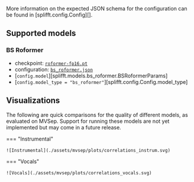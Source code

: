 More information on the expected JSON schema for the configuration can be found in [splifft.config.Config][].

## Supported models

### BS Roformer

- checkpoint: [`roformer-fp16.pt`](https://github.com/undef13/splifft/releases/download/v0.0.1/roformer-fp16.pt)
- configuration: [`bs_roformer.json`](https://github.com/undef13/splifft/blob/main/data/config/bs_roformer.json)
- [`config.model`][splifft.models.bs_roformer.BSRoformerParams]
- [`config.model_type = "bs_roformer"`][splifft.config.Config.model_type]

## Visualizations

The following are quick comparisons for the quality of different models, as evaluated on MVSep. Support for running these models are not yet implemented but may come in a future release.

<!--
https://github.com/undef13/splifft/blob/main/scripts/mvsep.py
uv run scripts/mvsep.py --instruments instrum --id 7534 --id 7573 --id 7768 --id 8257 --id 8303 --id 8393 --id 8362
uv run scripts/mvsep.py --instruments vocals --id 7475 --id 7706 --id 8093 --id 8265 --id 8337 --id 8377
-->

=== "Instrumental"

    ![Instrumental](./assets/mvsep/plots/correlations_instrum.svg)

=== "Vocals"

    ![Vocals](./assets/mvsep/plots/correlations_vocals.svg)

